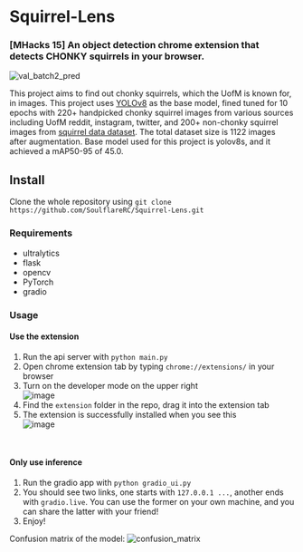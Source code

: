 # Squirrel-Lens
### [MHacks 15] An object detection chrome extension that detects CHONKY squirrels in your browser.<br>
![val_batch2_pred](https://user-images.githubusercontent.com/107384280/219932642-adc78b97-20ef-4e68-835c-41f746e1baa1.jpg)

This project aims to find out chonky squirrels, which the UofM is known for, in images. 
This project uses [YOLOv8](https://github.com/ultralytics/ultralytics) as the base model, fined tuned for 10 epochs with 220+ handpicked chonky squirrel images from various sources including UofM reddit, instagram, twitter, and 200+ non-chonky squirrel images from [squirrel data dataset](https://www.kaggle.com/datasets/sheldenshi/squirrel-data). The total dataset size is 1122 images after augmentation. Base model used for this project is yolov8s, and it achieved a mAP50-95 of 45.0. 

##  Install
Clone the whole repository using ```git clone https://github.com/SoulflareRC/Squirrel-Lens.git``` 

### Requirements
- ultralytics
- flask
- opencv
- PyTorch
- gradio

### Usage

#### Use the extension
1. Run the api server with ```python main.py```
2. Open chrome extension tab by typing ```chrome://extensions/``` in your browser
3. Turn on the developer mode on the upper right <br>![image](https://user-images.githubusercontent.com/107384280/219932991-1d36926d-afa6-4566-bbe3-d20eb3288d2e.png)
4. Find the ```extension``` folder in the repo, drag it into the extension tab
5. The extension is successfully installed when you see this<br>![image](https://user-images.githubusercontent.com/107384280/219933041-2c1b5eff-62c7-42cf-81f1-3bd9e8463c2d.png)
<br>

#### Only use inference
1. Run the gradio app with ```python gradio_ui.py```
2. You should see two links, one starts with ```127.0.0.1 ...```, another ends with ```gradio.live```. You can use the former on your own machine, and you can share the latter with your friend!
3. Enjoy!


Confusion matrix of the model:
![confusion_matrix](https://user-images.githubusercontent.com/107384280/219932626-4df4ff90-fe07-40a0-b34c-37d0a4315e0a.png)

